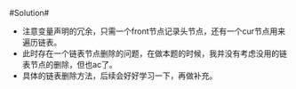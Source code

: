 #Solution#

*   注意变量声明的冗余，只需一个front节点记录头节点，还有一个cur节点用来遍历链表。
*   此时存在一个链表节点删除的问题，在做本题的时候，我并没有考虑没用的链表节点的删除，但也ac了。
*   具体的链表删除方法，后续会好好学习一下，再做补充。   